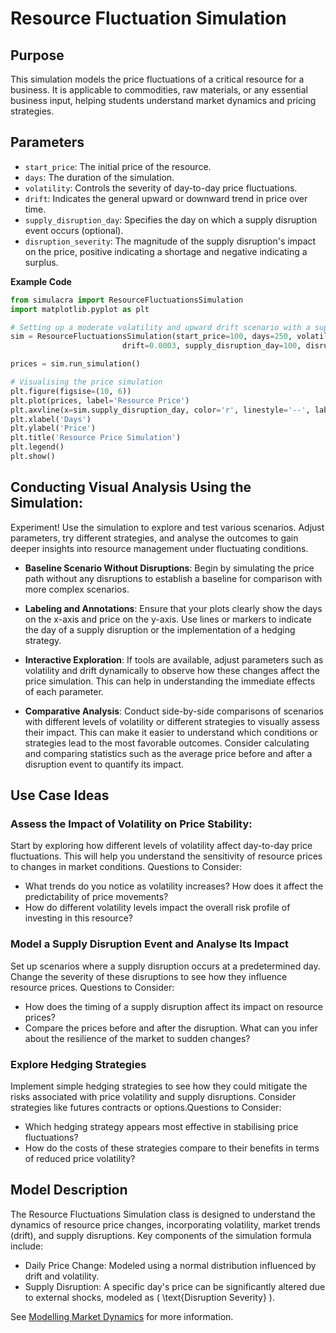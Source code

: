 # Resource Fluctuation Simulation

## Purpose

This simulation models the price fluctuations of a critical resource for a business. It is applicable to commodities, raw materials, or any essential business input, helping students understand market dynamics and pricing strategies.

## Parameters

- `start_price`: The initial price of the resource.
- `days`: The duration of the simulation.
- `volatility`: Controls the severity of day-to-day price fluctuations.
- `drift`: Indicates the general upward or downward trend in price over time.
- `supply_disruption_day`: Specifies the day on which a supply disruption event occurs (optional).
- `disruption_severity`: The magnitude of the supply disruption's impact on the price, positive indicating a shortage and negative indicating a surplus.


**Example Code**

```python
from simulacra import ResourceFluctuationsSimulation
import matplotlib.pyplot as plt

# Setting up a moderate volatility and upward drift scenario with a supply disruption.
sim = ResourceFluctuationsSimulation(start_price=100, days=250, volatility=0.015, 
                         drift=0.0003, supply_disruption_day=100, disruption_severity=0.3) 

prices = sim.run_simulation()

# Visualising the price simulation
plt.figure(figsise=(10, 6))
plt.plot(prices, label='Resource Price')
plt.axvline(x=sim.supply_disruption_day, color='r', linestyle='--', label='Supply Disruption')
plt.xlabel('Days')
plt.ylabel('Price')
plt.title('Resource Price Simulation')
plt.legend()
plt.show()
```
## Conducting Visual Analysis Using the Simulation:

Experiment! Use the simulation to explore and test various scenarios. Adjust parameters, try different strategies, and analyse the outcomes to gain deeper insights into resource management under fluctuating conditions.

- **Baseline Scenario Without Disruptions**: Begin by simulating the price path without any disruptions to establish a baseline for comparison with more complex scenarios.
  
- **Labeling and Annotations**: Ensure that your plots clearly show the days on the x-axis and price on the y-axis. Use lines or markers to indicate the day of a supply disruption or the implementation of a hedging strategy.

- **Interactive Exploration**: If tools are available, adjust parameters such as volatility and drift dynamically to observe how these changes affect the price simulation. This can help in understanding the immediate effects of each parameter.

- **Comparative Analysis**: Conduct side-by-side comparisons of scenarios with different levels of volatility or different strategies to visually assess their impact. This can make it easier to understand which conditions or strategies lead to the most favorable outcomes.  Consider calculating and comparing statistics such as the average price before and after a disruption event to quantify its impact.


## Use Case Ideas

### Assess the Impact of Volatility on Price Stability:

Start by exploring how different levels of volatility affect day-to-day price fluctuations. This will help you understand the sensitivity of resource prices to changes in market conditions. Questions to Consider:

  - What trends do you notice as volatility increases? How does it affect the predictability of price movements?
  - How do different volatility levels impact the overall risk profile of investing in this resource?

### Model a Supply Disruption Event and Analyse Its Impact

Set up scenarios where a supply disruption occurs at a predetermined day. Change the severity of these disruptions to see how they influence resource prices. Questions to Consider:

  - How does the timing of a supply disruption affect its impact on resource prices?
  - Compare the prices before and after the disruption. What can you infer about the resilience of the market to sudden changes?

### Explore Hedging Strategies

Implement simple hedging strategies to see how they could mitigate the risks associated with price volatility and supply disruptions. Consider strategies like futures contracts or options.Questions to Consider:

  - Which hedging strategy appears most effective in stabilising price fluctuations?
  - How do the costs of these strategies compare to their benefits in terms of reduced price volatility?

## Model Description

The Resource Fluctuations Simulation class is designed to understand the dynamics of resource price changes, incorporating volatility, market trends (drift), and supply disruptions. Key components of the simulation formula include:

- Daily Price Change: Modeled using a normal distribution influenced by drift and volatility.
- Supply Disruption: A specific day's price can be significantly altered due to external shocks, modeled as \( \text{Disruption Severity} \).

See [Modelling Market Dynamics](./modelling_market_dynamics.md) for more information.